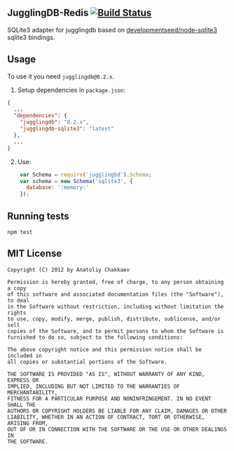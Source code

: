 ## JugglingDB-Redis [![Build Status](https://travis-ci.org/1602/jugglingdb-sqlite3.png)](https://travis-ci.org/1602/jugglingdb-sqlite3)

SQLite3 adapter for jugglingdb based on [developmentseed/node-sqlite3](https://github.com/developmentseed/node-sqlite3) sqlite3 bindings.

## Usage

To use it you need `jugglingdb@0.2.x`.

1. Setup dependencies in `package.json`:

```json
{
  ...
  "dependencies": {
    "jugglingdb": "0.2.x",
    "jugglingdb-sqlite3": "latest"
  },
  ...
}
```

2. Use:

```javascript
    var Schema = require('jugglingbd').Schema;
    var schema = new Schema('sqlite3', {
      database: ':memory:'
    });
```

## Running tests

    npm test

## MIT License

    Copyright (C) 2012 by Anatoliy Chakkaev
    
    Permission is hereby granted, free of charge, to any person obtaining a copy
    of this software and associated documentation files (the "Software"), to deal
    in the Software without restriction, including without limitation the rights
    to use, copy, modify, merge, publish, distribute, sublicense, and/or sell
    copies of the Software, and to permit persons to whom the Software is
    furnished to do so, subject to the following conditions:
    
    The above copyright notice and this permission notice shall be included in
    all copies or substantial portions of the Software.
    
    THE SOFTWARE IS PROVIDED "AS IS", WITHOUT WARRANTY OF ANY KIND, EXPRESS OR
    IMPLIED, INCLUDING BUT NOT LIMITED TO THE WARRANTIES OF MERCHANTABILITY,
    FITNESS FOR A PARTICULAR PURPOSE AND NONINFRINGEMENT. IN NO EVENT SHALL THE
    AUTHORS OR COPYRIGHT HOLDERS BE LIABLE FOR ANY CLAIM, DAMAGES OR OTHER
    LIABILITY, WHETHER IN AN ACTION OF CONTRACT, TORT OR OTHERWISE, ARISING FROM,
    OUT OF OR IN CONNECTION WITH THE SOFTWARE OR THE USE OR OTHER DEALINGS IN
    THE SOFTWARE.

